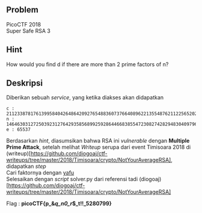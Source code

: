 ## Problem
PicoCTF 2018<br/>
Super Safe RSA 3<br/>

## Hint
How would you find d if there are more than 2 prime factors of n?<br/>

## Deskripsi
Diberikan sebuah *service*, yang ketika diakses akan didapatkan<br/>
```
c : 211233878176139958404264864209276548836073766408962213554876211225652027343113429221187522541182642685647999344384807451081287402332098958213676333486774233116222632100844757917639115574044159777833250740253012442523557091943410364730891140615382869151456431822061635559148980124882138478019629198137325
n : 1464630312725039231276429358568992592864466838554723082742829483040979639659295957499415607171079112878465605003475149561993978197873242605285251650125725630269762474254341508914762555366854195720167218237220862915065201853626822042026436665859784729163981831668307963361886151330939097572475015730075093
e : 65537
```
Berdasarkan *hint*, diasumsikan bahwa RSA ini *vulnerable* dengan **Multiple Prime Attack**, setelah melihat *Writeup* serupa dari event Timisoara 2018 di (writeup)[https://github.com/diogoaj/ctf-writeups/tree/master/2018/Timisoara/crypto/NotYourAverageRSA], didapatkan *step*<br/>
Cari faktornya dengan [yafu](https://github.com/DarkenCode/yafu)</br>
Selesaikan dengan *script* solver.py dari referensi tadi (diogoaj)[https://github.com/diogoaj/ctf-writeups/tree/master/2018/Timisoara/crypto/NotYourAverageRSA]<br/>

Flag : **picoCTF{p_&_q_n0_r_$_t!!_5280799}**

